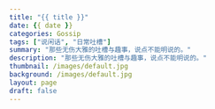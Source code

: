 ```yaml
---
title: "{{ title }}"
date: {{ date }}
categories: Gossip
tags: ["说闲话", "日常吐槽"]
summary: "那些无伤大雅的吐槽与趣事，说点不能明说的。"
description: "那些无伤大雅的吐槽与趣事，说点不能明说的。"
thumbnail: /images/default.jpg
background: /images/default.jpg
layout: page
draft: false
---
```

